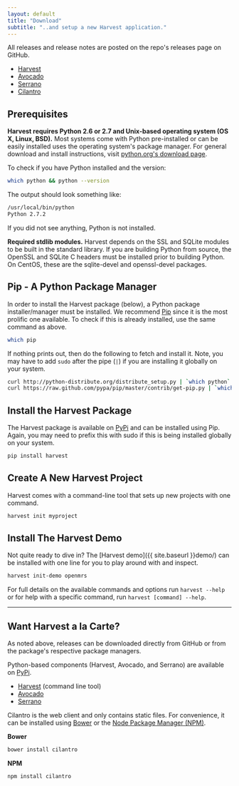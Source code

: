 ```yaml
---
layout: default
title: "Download"
subtitle: "..and setup a new Harvest application."
---
```


All releases and release notes are posted on the repo's releases page on GitHub.

- [Harvest](https://github.com/cbmi/harvest/releases/)
- [Avocado](https://github.com/cbmi/avocado/releases/)
- [Serrano](https://github.com/cbmi/serrano/releases/)
- [Cilantro](https://github.com/cbmi/cilantro/releases/)

## Prerequisites

**Harvest requires Python 2.6 or 2.7 and Unix-based operating system (OS X, Linux, BSD).** Most systems come with Python pre-installed or can be easily installed uses the operating system's package manager. For general download and install instructions, visit [python.org's download page](http://python.org/download/).

To check if you have Python installed and the version:

```bash
which python && python --version
```

The output should look something like:

```bash
/usr/local/bin/python
Python 2.7.2
```

If you did not see anything, Python is not installed.

<div class="alert alert-block alert-info">
    <strong>Required stdlib modules.</strong> Harvest depends on the SSL and SQLite modules to be built in the standard library. If you are building Python from source, the OpenSSL and SQLite C headers must be installed prior to building Python. On CentOS, these are the sqlite-devel and openssl-devel packages.
</div>

## Pip - A Python Package Manager

In order to install the Harvest package (below), a Python package installer/manager must be installed. We recommend [Pip](http://www.pip-installer.org/en/latest/index.html) since it is the most prolific one available. To check if this is already installed, use the same command as above.

```bash
which pip
```

If nothing prints out, then do the following to fetch and install it. Note, you may have to add `sudo` after the pipe (`|`) if you are installing it globally on your system.

```bash
curl http://python-distribute.org/distribute_setup.py | `which python`
curl https://raw.github.com/pypa/pip/master/contrib/get-pip.py | `which python`
```

## Install the Harvest Package

The Harvest package is available on [PyPi](https://pypi.python.org/pypi/harvest) and can be installed using Pip. Again, you may need to prefix this with sudo if this is being installed globally on your system.

```bash
pip install harvest
```

## Create A New Harvest Project

Harvest comes with a command-line tool that sets up new projects with one command.

```bash
harvest init myproject
```

## Install The Harvest Demo

Not quite ready to dive in? The [Harvest demo]({{ site.baseurl }}demo/) can be installed with one line for you to play around with and inspect.

```bash
harvest init-demo openmrs
```

For full details on the available commands and options run `harvest --help` or for help with a specific command, run `harvest [command] --help`.

---

## Want Harvest a la Carte? 

As noted above, releases can be downloaded directly from GitHub or from the package's respective package managers.

Python-based components (Harvest, Avocado, and Serrano) are available on [PyPi](https://pypi.python.org/pypi).

- [Harvest](https://pypi.python.org/pypi/harvest) (command line tool)
- [Avocado](https://pypi.python.org/pypi/avocado)
- [Serrano](https://pypi.python.org/pypi/serrano)

Cilantro is the web client and only contains static files. For convenience, it can be installed using [Bower](http://bower.io) or the [Node Package Manager (NPM)](https://npmjs.org).

**Bower**

```bash
bower install cilantro
```

**NPM**

```bash
npm install cilantro
```
